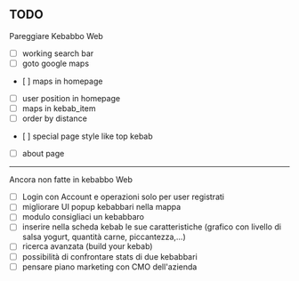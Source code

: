 ## TODO

Pareggiare Kebabbo Web

- [ ] working search bar
- [ ] goto google maps
- [ ] maps in homepage
- [ ] user position in homepage
- [ ] maps in kebab_item
- [ ] order by distance
- [ ] special page style like top kebab
- [ ] about page

-----
Ancora non fatte in kebabbo Web

- [ ] Login con Account e operazioni solo per user registrati
- [ ] migliorare UI popup kebabbari nella mappa
- [ ] modulo consigliaci un kebabbaro
- [ ] inserire nella scheda kebab le sue caratteristiche (grafico con livello di salsa yogurt, quantità carne, piccantezza,...)
- [ ] ricerca avanzata (build your kebab)
- [ ] possibilità di confrontare stats di due kebabbari
- [ ] pensare piano marketing con CMO dell'azienda
